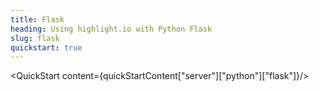 ```yaml
---
title: Flask
heading: Using highlight.io with Python Flask
slug: flask
quickstart: true
---
```


<QuickStart content={quickStartContent["server"]["python"]["flask"]}/>
